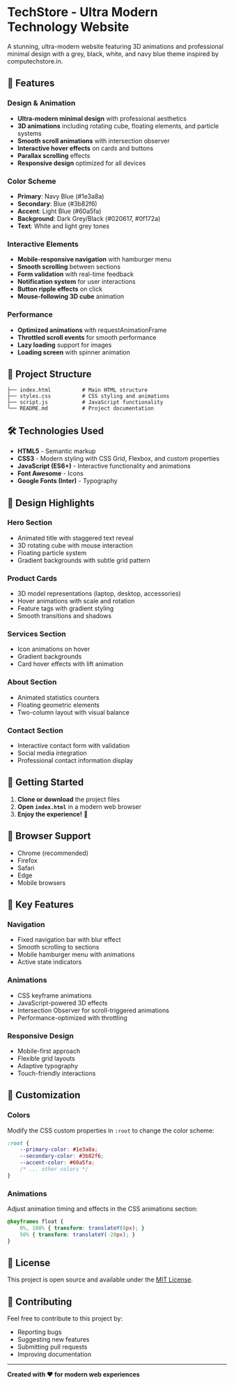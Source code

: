 # TechStore - Ultra Modern Technology Website

A stunning, ultra-modern website featuring 3D animations and professional minimal design with a grey, black, white, and navy blue theme inspired by computechstore.in.

## 🚀 Features

### Design & Animation
- **Ultra-modern minimal design** with professional aesthetics
- **3D animations** including rotating cube, floating elements, and particle systems
- **Smooth scroll animations** with intersection observer
- **Interactive hover effects** on cards and buttons
- **Parallax scrolling** effects
- **Responsive design** optimized for all devices

### Color Scheme
- **Primary**: Navy Blue (#1e3a8a)
- **Secondary**: Blue (#3b82f6)
- **Accent**: Light Blue (#60a5fa)
- **Background**: Dark Grey/Black (#020617, #0f172a)
- **Text**: White and light grey tones

### Interactive Elements
- **Mobile-responsive navigation** with hamburger menu
- **Smooth scrolling** between sections
- **Form validation** with real-time feedback
- **Notification system** for user interactions
- **Button ripple effects** on click
- **Mouse-following 3D cube** animation

### Performance
- **Optimized animations** with requestAnimationFrame
- **Throttled scroll events** for smooth performance
- **Lazy loading** support for images
- **Loading screen** with spinner animation

## 📁 Project Structure

```
├── index.html          # Main HTML structure
├── styles.css          # CSS styling and animations
├── script.js           # JavaScript functionality
└── README.md           # Project documentation
```

## 🛠️ Technologies Used

- **HTML5** - Semantic markup
- **CSS3** - Modern styling with CSS Grid, Flexbox, and custom properties
- **JavaScript (ES6+)** - Interactive functionality and animations
- **Font Awesome** - Icons
- **Google Fonts (Inter)** - Typography

## 🎨 Design Highlights

### Hero Section
- Animated title with staggered text reveal
- 3D rotating cube with mouse interaction
- Floating particle system
- Gradient backgrounds with subtle grid pattern

### Product Cards
- 3D model representations (laptop, desktop, accessories)
- Hover animations with scale and rotation
- Feature tags with gradient styling
- Smooth transitions and shadows

### Services Section
- Icon animations on hover
- Gradient backgrounds
- Card hover effects with lift animation

### About Section
- Animated statistics counters
- Floating geometric elements
- Two-column layout with visual balance

### Contact Section
- Interactive contact form with validation
- Social media integration
- Professional contact information display

## 🚀 Getting Started

1. **Clone or download** the project files
2. **Open `index.html`** in a modern web browser
3. **Enjoy the experience!** 🎉

## 📱 Browser Support

- Chrome (recommended)
- Firefox
- Safari
- Edge
- Mobile browsers

## 🎯 Key Features

### Navigation
- Fixed navigation bar with blur effect
- Smooth scrolling to sections
- Mobile hamburger menu with animations
- Active state indicators

### Animations
- CSS keyframe animations
- JavaScript-powered 3D effects
- Intersection Observer for scroll-triggered animations
- Performance-optimized with throttling

### Responsive Design
- Mobile-first approach
- Flexible grid layouts
- Adaptive typography
- Touch-friendly interactions

## 🔧 Customization

### Colors
Modify the CSS custom properties in `:root` to change the color scheme:

```css
:root {
    --primary-color: #1e3a8a;
    --secondary-color: #3b82f6;
    --accent-color: #60a5fa;
    /* ... other colors */
}
```

### Animations
Adjust animation timing and effects in the CSS animations section:

```css
@keyframes float {
    0%, 100% { transform: translateY(0px); }
    50% { transform: translateY(-20px); }
}
```

## 📄 License

This project is open source and available under the [MIT License](LICENSE).

## 🤝 Contributing

Feel free to contribute to this project by:
- Reporting bugs
- Suggesting new features
- Submitting pull requests
- Improving documentation

---

**Created with ❤️ for modern web experiences**
